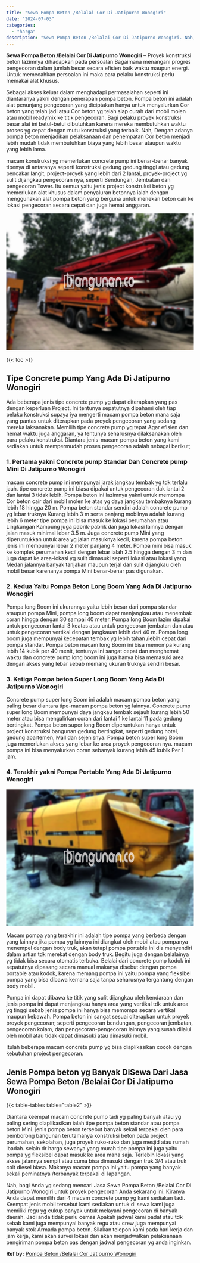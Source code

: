 ```yaml
---
title: "Sewa Pompa Beton /Belalai Cor Di Jatipurno Wonogiri"
date: "2024-07-03"
categories: 
  - "harga"
description: "Sewa Pompa Beton /Belalai Cor Di Jatipurno Wonogiri. Nah, bagi Anda yg sedang mencari Jasa Sewa Pompa Beton /Belalai Cor Di Jatipurno Wonogiri untuk proyek p..."
---
```


**Sewa Pompa Beton /Belalai Cor Di Jatipurno Wonogiri** – Proyek konstruksi beton lazimnya dihadapkan pada persoalan Bagaimana menangani progres pengecoran dalam jumlah besar secara efisien baik waktu maupun energi. Untuk memecahkan persoalan ini maka para pelaku konstruksi perlu memakai alat khusus.

Sebagai akses keluar dalam menghadapi permasalahan seperti ini diantaranya yakni dengan penerapan pompa beton. Pompa beton ini adalah alat penunjang pengecoran yang diciptakan hanya untuk menyalurkan Cor beton yang telah jadi atau Cor beton yg telah siap curah dari mobil molen atau mobil readymix ke titik pengecoran. Bagi pelaku proyek konstruksi besar alat ini betul-betul dibutuhkan karena mereka membutuhkan waktu proses yg cepat dengan mutu konstruksi yang terbaik. Nah, Dengan adanya pompa beton menjadikan pelaksanaan dan penempatan Cor beton menjadi lebih mudah tidak membutuhkan biaya yang lebih besar ataupun waktu yang lebih lama.

macam konstruksi yg memerlukan concrete pump ini benar-benar banyak tipenya di antaranya seperti konstruksi gedung gedung tinggi atau gedung pencakar langit, project-proyek yang lebih dari 2 lantai, proyek-project yg sulit dijangkau pengecoran nya, seperti Bendungan, Jembatan dan pengecoran Tower. Itu semua yaitu jenis project konstruksi beton yg memerlukan alat khusus dalam penyaluran betonnya ialah dengan menggunakan alat pompa beton yang berguna untuk menekan beton cair ke lokasi pengecoran secara cepat dan juga hemat anggaran.

![Sewa Pompa Beton /Belalai Cor Di Jatipurno Wonogiri](/images/sewa-concrete-pump-19.png)

{{< toc >}}

## Tipe Concrete pump Yang Ada Di Jatipurno Wonogiri

Ada beberapa jenis tipe concrete pump yg dapat diterapkan yang pas dengan keperluan Project. Ini tentunya sepatutnya dipahami oleh tiap pelaku konstruksi supaya iya mengerti macam pompa beton mana saja yang pantas untuk diterapkan pada proyek pengecoran yang sedang mereka laksanakan. Memilih tipe concrete pump yg tepat Agar efisien dan hemat waktu juga anggaran, ya tentunya seharusnya dilaksanakan oleh para pelaku konstruksi. Diantara jenis-macam pompa beton yang kami sediakan untuk mempermudah proses pengecoran adalah sebagai berikut;

### 1\. Pertama yakni Concrete pump Standar Dan Concrete pump Mini Di Jatipurno Wonogiri

macam concrete pump ini mempunyai jarak jangkau tembak yg tdk terlalu jauh. tipe concrete pump ini biasa dipakai untuk pengecoran dak lantai 2 dan lantai 3 tidak lebih. Pompa beton ini lazimnya yakni untuk memompa Cor beton cair dari mobil molen ke atas yg daya jangkau tembaknya kurang lebih 18 hingga 20 m. Pompa beton standar sendiri adalah concrete pump yg lebar truknya Kurang lebih 3 m serta panjang mobilnya adalah kurang lebih 6 meter tipe pompa ini bisa masuk ke lokasi perumahan atau Lingkungan Kampung juga pabrik-pabrik dan juga lokasi lainnya dengan jalan masuk minimal lebar 3.5 m. Juga concrete pump Mini yang diperuntukkan untuk area yg jalan masuknya kecil, karena pompa beton jenis ini mempunyai lebar 2 meter panjang 4 meter. Pompa mini bisa masuk ke komplek perumahan kecil dengan lebar ialah 2.5 hingga dengan 3 m dan juga dapat ke area-lokasi yg sulit dimasuki seperti lokasi atau lokasi yang Medan jalannya banyak tanjakan maupun terjal dan sulit dijangkau oleh mobil besar karenanya pompa Mini benar-benar pas digunakan.

### 2\. Kedua Yaitu Pompa Beton Long Boom Yang Ada Di Jatipurno Wonogiri

Pompa long Boom ini ukurannya yaitu lebih besar dari pompa standar ataupun pompa Mini, pompa long boom dapat menjangkau atau menembak coran hingga dengan 30 sampai 40 meter. Pompa long Boom lazim dipakai untuk pengecoran lantai 3 keatas atau untuk pengecoran jembatan dan atau untuk pengecoran vertikal dengan jangkauan lebih dari 40 m. Pompa long boom juga mempunyai kecepatan tembak yg lebih tahan /lebih cepat dari pompa standar. Pompa beton macam long Boom ini bisa memompa kurang lebih 14 kubik per 40 menit, tentunya ini sangat cepat dan menghemat waktu dan concrete pump long boom ini juga hanya bisa memasuki area dengan akses yang lebar sebab memang ukuran truknya sendiri besar.

### 3\. Ketiga Pompa beton Super Long Boom Yang Ada Di Jatipurno Wonogiri

Concrete pump super long Boom ini adalah macam pompa beton yang paling besar diantara tipe-macam pompa beton yg lainnya. Concrete pump super long Boom mempunyai daya jangkau tembak sejauh kurang lebih 50 meter atau bisa mengalirkan coran dari lantai 1 ke lantai 11 pada gedung bertingkat. Pompa beton super long Boom diperuntukan hanya untuk project konstruksi bangunan gedung bertingkat, seperti gedung hotel, gedung apartemen, Mall dan sejenisnya. Pompa beton super long Boom juga memerlukan akses yang lebar ke area proyek pengecoran nya. macam pompa ini bisa menyalurkan coran sebanyak kurang lebih 45 kubik Per 1 jam.

### 4\. Terakhir yakni Pompa Portable Yang Ada Di Jatipurno Wonogiri

![Sewa Pompa Beton /Belalai Cor Di Jatipurno Wonogiri](/images/sewa-concrete-pump-29.png)

Macam pompa yang terakhir ini adalah tipe pompa yang berbeda dengan yang lainnya jika pompa yg lainnya ini diangkut oleh mobil atau pompanya menempel dengan body truk, akan tetapi pompa portable ini dia menyendiri dalam artian tdk merekat dengan body truk. Begitu juga dengan belalainya yg tidak bisa secara otomatis terbuka. Belalai dari concrete pump kodok ini sepatutnya dipasang secara manual makanya disebut dengan pompa portable atau kodok, karena memang pompa ini yaitu pompa yang fleksibel pompa yang bisa dibawa kemana saja tanpa seharusnya tergantung dengan body mobil.

Pompa ini dapat dibawa ke titik yang sulit dijangkau oleh kendaraan dan jenis pompa ini dapat menjangkau hanya area yang vertikal tdk untuk area yg tinggi sebab jenis pompa ini hanya bisa memompa secara vertikal maupun kebawah. Pompa beton ini sangat sesuai diterapkan untuk proyek proyek pengecoran; seperti pengecoran bendungan, pengecoran jembatan, pengecoran kolam, dan pengecoran-pengecoran lainnya yang susah dilalui oleh mobil atau tidak dapat dimasuki atau dimasuki mobil.

Itulah beberapa macam concrete pump yg bisa diaplikasikan cocok dengan kebutuhan project pengecoran.

## Jenis Pompa beton yg Banyak DiSewa Dari Jasa Sewa Pompa Beton /Belalai Cor Di Jatipurno Wonogiri

{{< table-tables table="table2" >}}

Diantara keempat macam concrete pump tadi yg paling banyak atau yg paling sering diaplikasikan ialah tipe pompa beton standar atau pompa beton Mini. jenis pompa beton tersebut banyak sekali terpakai oleh para pemborong bangunan terutamanya konstruksi beton pada project perumahan, sekolahan, juga proyek ruko-ruko dan juga mesjid atau rumah ibadah. selain dr harga sewanya yang murah tipe pompa ini juga yaitu pompa yg fleksibel dapat masuk ke area mana saja. Terlebih lokasi yang akses jalannya sempit atau cuma bisa dimasuki dengan truk 3/4 atau truk colt diesel biasa. Makanya macam pompa ini yaitu pompa yang banyak sekali peminatnya /terbanyak terpakai di lapangan.

Nah, bagi Anda yg sedang mencari Jasa Sewa Pompa Beton /Belalai Cor Di Jatipurno Wonogiri untuk proyek pengecoran Anda sekarang ini. Kiranya Anda dapat memilih dari 4 macam concrete pump yg kami sediakan tadi. Keempat jenis mobil tersebut kami sediakan untuk di sewa kami juga memiliki regu yg cukup banyak untuk melayani pengecoran di banyak daerah. Jadi anda tidak perlu cemas Apakah jadwal kami padat atau tdk sebab kami juga mempunyai banyak regu atau crew juga mempunyai banyak stok Armada pompa beton. Silakan telepon kami pada hari kerja dan jam kerja, kami akan survei lokasi dan akan menjadwalkan pelaksanaan pengiriman pompa beton pas dengan jadwal pengecoran yg anda inginkan.

**Ref by:** [Pompa Beton /Belalai Cor Jatipurno Wonogiri](https://id.wikipedia.org/wiki/Pompa)
